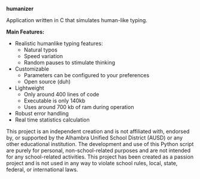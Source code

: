 **humanizer**

Application written in C that simulates human-like typing.

**Main Features:**

- Realistic humanlike typing features:
  - Natural typos
  - Speed variation
  - Random pauses to stimulate thinking
- Customizable
  - Parameters can be configured to your preferences
  - Open source (duh)
- Lightweight
  - Only around 400 lines of code
  - Executable is only 140kb
  - Uses around 700 kb of ram during operation
- Robust error handling
- Real time statistics calculation  
   
This project is an independent creation and is not affiliated with, endorsed by, or supported by the Alhambra Unified School District (AUSD) or any other educational institution. The development and use of this Python script are purely for personal, non-school-related purposes and are not intended for any school-related activities. This project has been created as a passion project and is not used in any way to violate school rules, local, state, federal, or international laws.

